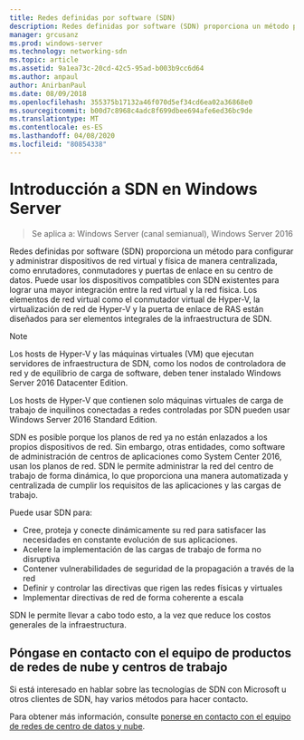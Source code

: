 ```yaml
---
title: Redes definidas por software (SDN)
description: Redes definidas por software (SDN) proporciona un método para configurar y administrar dispositivos de red virtual y física de manera centralizada, como enrutadores, conmutadores y puertas de enlace en su centro de datos. Use este tema para obtener información sobre las tecnologías de redes definidas por software (SDN) que se proporcionan en Windows Server, System Center y Microsoft Azure.
manager: grcusanz
ms.prod: windows-server
ms.technology: networking-sdn
ms.topic: article
ms.assetid: 9a1ea73c-20cd-42c5-95ad-b003b9cc6d64
ms.author: anpaul
author: AnirbanPaul
ms.date: 08/09/2018
ms.openlocfilehash: 355375b17132a46f070d5ef34cd6ea02a36868e0
ms.sourcegitcommit: b00d7c8968c4adc8f699dbee694afe6ed36bc9de
ms.translationtype: MT
ms.contentlocale: es-ES
ms.lasthandoff: 04/08/2020
ms.locfileid: "80854338"
---
```

# <a name="sdn-in-windows-server-overview"></a>Introducción a SDN en Windows Server

>Se aplica a: Windows Server (canal semianual), Windows Server 2016


Redes definidas por software (SDN) proporciona un método para configurar y administrar dispositivos de red virtual y física de manera centralizada, como enrutadores, conmutadores y puertas de enlace en su centro de datos. Puede usar los dispositivos compatibles con SDN existentes para lograr una mayor integración entre la red virtual y la red física. Los elementos de red virtual como el conmutador virtual de Hyper-V, la virtualización de red de Hyper-V y la puerta de enlace de RAS están diseñados para ser elementos integrales de la infraestructura de SDN. 

>[!Note]
>Los hosts de Hyper-V y las máquinas virtuales (VM) que ejecutan servidores de infraestructura de SDN, como los nodos de controladora de red y de equilibrio de carga de software, deben tener instalado Windows Server 2016 Datacenter Edition. 
>
>Los hosts de Hyper-V que contienen solo máquinas virtuales de carga de trabajo de inquilinos conectadas a redes controladas por SDN pueden usar Windows Server 2016 Standard Edition.

SDN es posible porque los planos de red ya no están enlazados a los propios dispositivos de red. Sin embargo, otras entidades, como software de administración de centros de aplicaciones como System Center 2016, usan los planos de red. SDN le permite administrar la red del centro de trabajo de forma dinámica, lo que proporciona una manera automatizada y centralizada de cumplir los requisitos de las aplicaciones y las cargas de trabajo. 

Puede usar SDN para:

- Cree, proteja y conecte dinámicamente su red para satisfacer las necesidades en constante evolución de sus aplicaciones.
- Acelere la implementación de las cargas de trabajo de forma no disruptiva
- Contener vulnerabilidades de seguridad de la propagación a través de la red
- Definir y controlar las directivas que rigen las redes físicas y virtuales 
- Implementar directivas de red de forma coherente a escala

SDN le permite llevar a cabo todo esto, a la vez que reduce los costos generales de la infraestructura.



## <a name="contact-the-datacenter-and-cloud-networking-product-team"></a>Póngase en contacto con el equipo de productos de redes de nube y centros de trabajo

Si está interesado en hablar sobre las tecnologías de SDN con Microsoft u otros clientes de SDN, hay varios métodos para hacer contacto.

Para obtener más información, consulte [ponerse en contacto con el equipo de redes de centro de datos y nube](contact-sdn-team.md).
